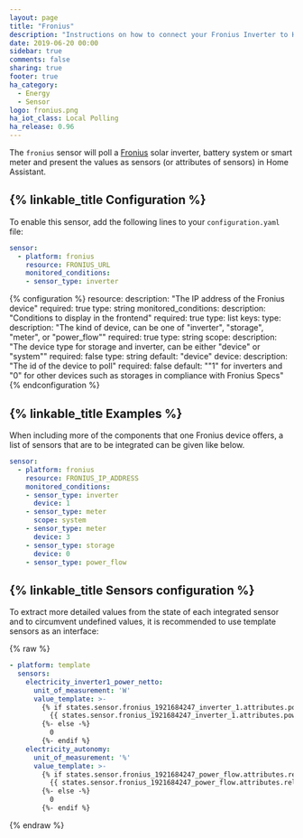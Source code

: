 ```yaml
---
layout: page
title: "Fronius"
description: "Instructions on how to connect your Fronius Inverter to Home Assistant."
date: 2019-06-20 00:00
sidebar: true
comments: false
sharing: true
footer: true
ha_category:
  - Energy
  - Sensor
logo: fronius.png
ha_iot_class: Local Polling
ha_release: 0.96
---
```


The `fronius` sensor will poll a [Fronius](http://www.fronius.com/) solar inverter, battery system or smart meter and present the values as sensors (or attributes of sensors) in Home Assistant.

## {% linkable_title Configuration %}

To enable this sensor, add the following lines to your `configuration.yaml` file:

```yaml
sensor:
  - platform: fronius
    resource: FRONIUS_URL
    monitored_conditions:
    - sensor_type: inverter
```

{% configuration %}
resource:
  description: "The IP address of the Fronius device"
  required: true
  type: string
monitored_conditions:
  description: "Conditions to display in the frontend"
  required: true
  type: list
  keys:
    type:
      description: "The kind of device, can be one of \"inverter\", \"storage\", \"meter\", or \"power_flow\""
      required: true
      type: string
    scope:
      description: "The device type for storage and inverter, can be either \"device\" or \"system\""
      required: false
      type: string
      default: "device"
    device:
      description: "The id of the device to poll"
      required: false
      default: "\"1\" for inverters and \"0\" for other devices such as storages in compliance with Fronius Specs"
{% endconfiguration %}

## {% linkable_title Examples %}

When including more of the components that one Fronius device offers, 
a list of sensors that are to be integrated can be given like below.

```yaml
sensor:
  - platform: fronius
    resource: FRONIUS_IP_ADDRESS
    monitored_conditions:
    - sensor_type: inverter
      device: 1
    - sensor_type: meter
      scope: system
    - sensor_type: meter
      device: 3
    - sensor_type: storage
      device: 0
    - sensor_type: power_flow
```

## {% linkable_title Sensors configuration %}

To extract more detailed values from the state of each integrated sensor and to circumvent undefined values,
it is recommended to use template sensors as an interface:

{% raw %}
```yaml
- platform: template
  sensors:
    electricity_inverter1_power_netto:
      unit_of_measurement: 'W'
      value_template: >-
        {% if states.sensor.fronius_1921684247_inverter_1.attributes.power_ac is defined -%}
          {{ states.sensor.fronius_1921684247_inverter_1.attributes.power_ac | float | round(2) }}
        {%- else -%}
          0
        {%- endif %}
    electricity_autonomy:  
      unit_of_measurement: '%'
      value_template: >-
        {% if states.sensor.fronius_1921684247_power_flow.attributes.relative_autonomy is defined -%}
          {{ states.sensor.fronius_1921684247_power_flow.attributes.relative_autonomy | float | round(2) }}
        {%- else -%}
          0
        {%- endif %}
```
{% endraw %}
